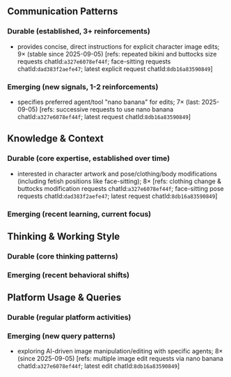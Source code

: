 ## Communication Patterns
### Durable (established, 3+ reinforcements)
- provides concise, direct instructions for explicit character image edits; 9× (stable since 2025-09-05) [refs: repeated bikini and buttocks size requests chatId:`a327e6078ef44f`; face-sitting requests chatId:`dad383f2aefe47`; latest explicit request chatId:`8db16a83590849`]

### Emerging (new signals, 1-2 reinforcements)
- specifies preferred agent/tool "nano banana" for edits; 7× (last: 2025-09-05) [refs: successive requests to use nano banana chatId:`a327e6078ef44f`; latest request chatId:`8db16a83590849`]

## Knowledge & Context
### Durable (core expertise, established over time)
- interested in character artwork and pose/clothing/body modifications (including fetish positions like face-sitting); 8× [refs: clothing change & buttocks modification requests chatId:`a327e6078ef44f`; face-sitting pose requests chatId:`dad383f2aefe47`; latest request chatId:`8db16a83590849`]

### Emerging (recent learning, current focus)

## Thinking & Working Style
### Durable (core thinking patterns)

### Emerging (recent behavioral shifts)

## Platform Usage & Queries
### Durable (regular platform activities)

### Emerging (new query patterns)
- exploring AI-driven image manipulation/editing with specific agents; 8× (since 2025-09-05) [refs: multiple image edit requests via nano banana chatId:`a327e6078ef44f`; latest edit chatId:`8db16a83590849`]